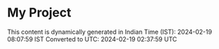 # My Project

This content is dynamically generated in Indian Time (IST): 2024-02-19 08:07:59 IST
Converted to UTC: 2024-02-19 02:37:59 UTC
